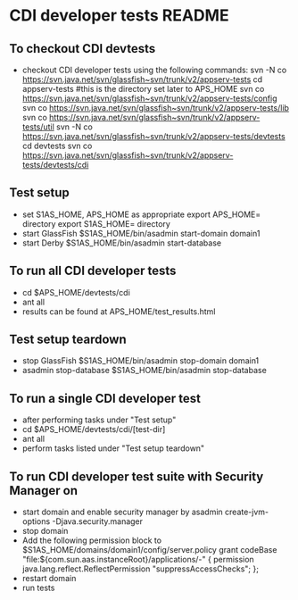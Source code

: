 CDI developer tests README
==========================

To checkout CDI devtests
------------------------
- checkout CDI developer tests using the following commands:
svn -N co https://svn.java.net/svn/glassfish~svn/trunk/v2/appserv-tests
cd appserv-tests #this is the directory set later to APS_HOME
svn co https://svn.java.net/svn/glassfish~svn/trunk/v2/appserv-tests/config
svn co https://svn.java.net/svn/glassfish~svn/trunk/v2/appserv-tests/lib
svn co https://svn.java.net/svn/glassfish~svn/trunk/v2/appserv-tests/util
svn -N co https://svn.java.net/svn/glassfish~svn/trunk/v2/appserv-tests/devtests
cd devtests
svn co https://svn.java.net/svn/glassfish~svn/trunk/v2/appserv-tests/devtests/cdi

Test setup
----------
- set S1AS_HOME, APS_HOME as appropriate
export APS_HOME=<appserv-tests> directory
export S1AS_HOME=<GlassFish Installation> directory
- start GlassFish
$S1AS_HOME/bin/asadmin start-domain domain1
- start Derby
$S1AS_HOME/bin/asadmin start-database

To run all CDI developer tests
------------------------------
- cd $APS_HOME/devtests/cdi
- ant all
- results can be found at APS_HOME/test_results.html


Test setup teardown
-------------------
- stop GlassFish
$S1AS_HOME/bin/asadmin stop-domain domain1
- asadmin stop-database
$S1AS_HOME/bin/asadmin stop-database

To run a single CDI developer test
----------------------------------
- after performing tasks under "Test setup"
- cd $APS_HOME/devtests/cdi/[test-dir]
- ant all
- perform tasks listed under "Test setup teardown"

To run CDI developer test suite with Security Manager on
---------------------------------------------------------
- start domain and enable security manager by 
asadmin create-jvm-options -Djava.security.manager 
- stop domain
- Add the following permission block to $S1AS_HOME/domains/domain1/config/server.policy
grant codeBase "file:${com.sun.aas.instanceRoot}/applications/-" {
    permission java.lang.reflect.ReflectPermission "suppressAccessChecks";
};
- restart domain
- run tests


